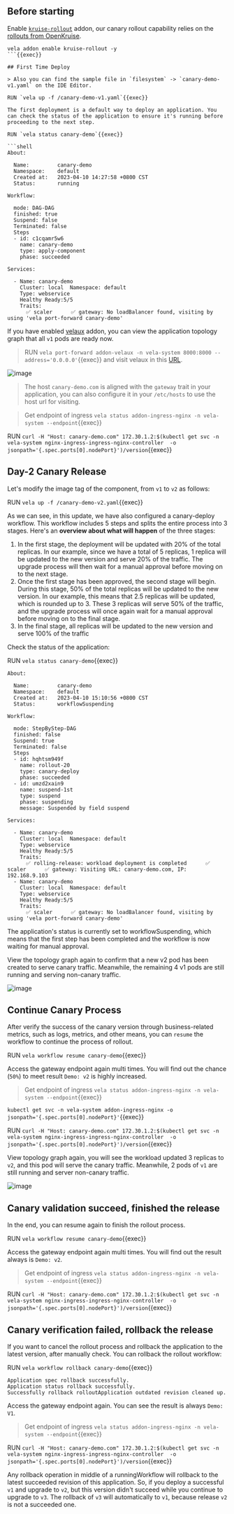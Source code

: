 ## Before starting

Enable [`kruise-rollout`](https://kubevela.io/docs/reference/addons/kruise-rollout) addon, our canary rollout capability relies on the [rollouts from OpenKruise](https://github.com/openkruise/rollouts).

```
vela addon enable kruise-rollout -y
```{{exec}}

## First Time Deploy

> Also you can find the sample file in `filesystem` -> `canary-demo-v1.yaml` on the IDE Editor.

RUN `vela up -f /canary-demo-v1.yaml`{{exec}}

The first deployment is a default way to deploy an application. You can check the status of the application to ensure it's running before proceeding to the next step.

RUN `vela status canary-demo`{{exec}}

```shell
About:

  Name:         canary-demo                  
  Namespace:    default                      
  Created at:   2023-04-10 14:27:58 +0800 CST
  Status:       running                      

Workflow:

  mode: DAG-DAG
  finished: true
  Suspend: false
  Terminated: false
  Steps
  - id: c1cqamr5w6
    name: canary-demo
    type: apply-component
    phase: succeeded 

Services:

  - Name: canary-demo  
    Cluster: local  Namespace: default
    Type: webservice
    Healthy Ready:5/5
    Traits:
      ✅ scaler      ✅ gateway: No loadBalancer found, visiting by using 'vela port-forward canary-demo'
```

If you have enabled [velaux](https://kubevela.io/zh/docs/reference/addons/velaux) addon, you can view the application topology graph that all `v1` pods are ready now.

> RUN `vela port-forward addon-velaux -n vela-system 8000:8000 --address='0.0.0.0'`{{exec}} and visit velaux in this [URL]({{TRAFFIC_HOST1_8000}}). 

![image](https://kubevela.io/zh/assets/images/kruise-rollout-v1-f4145e9ba5d3ce683a6594796cc1591a.jpg)

> The host `canary-demo.com` is aligned with the `gateway` trait in your application, you can also configure it in your `/etc/hosts` to use the host url for visiting.

> Get endpoint of ingress `vela status addon-ingress-nginx -n vela-system --endpoint`{{exec}}

RUN `curl -H "Host: canary-demo.com" 172.30.1.2:$(kubectl get svc -n vela-system nginx-ingress-ingress-nginx-controller  -o jsonpath='{.spec.ports[0].nodePort}')/version`{{exec}}

## Day-2 Canary Release

Let's modify the image tag of the component, from `v1` to `v2` as follows:

RUN `vela up -f /canary-demo-v2.yaml`{{exec}}

As we can see, in this update, we have also configured a canary-deploy workflow. This workflow includes 5 steps and splits the entire process into 3 stages.
Here's an **overview about what will happen** of the three stages:

1. In the first stage, the deployment will be updated with 20% of the total replicas. In our example, since we have a total of 5 replicas, 1 replica will be updated to the new version and serve 20% of the traffic. The upgrade process will then wait for a manual approval before moving on to the next stage.
2. Once the first stage has been approved, the second stage will begin. During this stage, 50% of the total replicas will be updated to the new version. In our example, this means that 2.5 replicas will be updated, which is rounded up to 3. These 3 replicas will serve 50% of the traffic, and the upgrade process will once again wait for a manual approval before moving on to the final stage.
3. In the final stage, all replicas will be updated to the new version and serve 100% of the traffic

Check the status of the application:

RUN `vela status canary-demo`{{exec}}

```shell
About:

  Name:         canary-demo                  
  Namespace:    default                      
  Created at:   2023-04-10 15:10:56 +0800 CST
  Status:       workflowSuspending           

Workflow:

  mode: StepByStep-DAG
  finished: false
  Suspend: true
  Terminated: false
  Steps
  - id: hqhtsm949f
    name: rollout-20
    type: canary-deploy
    phase: succeeded 
  - id: umzd2xain9
    name: suspend-1st
    type: suspend
    phase: suspending 
    message: Suspended by field suspend

Services:

  - Name: canary-demo  
    Cluster: local  Namespace: default
    Type: webservice
    Healthy Ready:5/5
    Traits:
      ✅ rolling-release: workload deployment is completed      ✅ scaler      ✅ gateway: Visiting URL: canary-demo.com, IP: 192.168.9.103
  - Name: canary-demo  
    Cluster: local  Namespace: default
    Type: webservice
    Healthy Ready:5/5
    Traits:
      ✅ scaler      ✅ gateway: No loadBalancer found, visiting by using 'vela port-forward canary-demo'
```

The application's status is currently set to workflowSuspending, which means that the first step has been completed and the workflow is now waiting for manual approval.

View the topology graph again to confirm that a new v2 pod has been created to serve canary traffic. Meanwhile, the remaining 4 v1 pods are still running and serving non-canary traffic.

![image](https://kubevela.io/zh/assets/images/kruise-rollout-v2-2d5647e61d936f36395953dcfc730abd.jpg)

## Continue Canary Process

After verify the success of the canary version through business-related metrics, such as logs, metrics, and other means, you can `resume` the workflow to continue the process of rollout.

RUN `vela workflow resume canary-demo`{{exec}}

Access the gateway endpoint again multi times. You will find out the chance (`50%`) to meet result `Demo: v2` is highly increased.

> Get endpoint of ingress `vela status addon-ingress-nginx -n vela-system --endpoint`{{exec}}

`kubectl get svc -n vela-system addon-ingress-nginx -o jsonpath='{.spec.ports[0].nodePort}'`{{exec}}

RUN `curl -H "Host: canary-demo.com" 172.30.1.2:$(kubectl get svc -n vela-system nginx-ingress-ingress-nginx-controller  -o jsonpath='{.spec.ports[0].nodePort}')/version`{{exec}}

View topology graph again, you will see the workload updated 3 replicas to `v2`, and this pod will serve the canary traffic. Meanwhile, 2 pods of `v1` are still running and server non-canary traffic.

![image](https://kubevela.io/assets/images/kruise-rollout-v2-batch2-7b487a204924ec39a83f5970aafcbbac.jpg)

## Canary validation succeed, finished the release

In the end, you can resume again to finish the rollout process.

RUN `vela workflow resume canary-demo`{{exec}}

Access the gateway endpoint again multi times. You will find out the result always is `Demo: v2`.

> Get endpoint of ingress `vela status addon-ingress-nginx -n vela-system --endpoint`{{exec}}

RUN `curl -H "Host: canary-demo.com" 172.30.1.2:$(kubectl get svc -n vela-system nginx-ingress-ingress-nginx-controller  -o jsonpath='{.spec.ports[0].nodePort}')/version`{{exec}}

## Canary verification failed, rollback the release

If you want to cancel the rollout process and rollback the application to the latest version, after manually check. You can rollback the rollout workflow:

RUN `vela workflow rollback canary-demo`{{exec}}

```shell
Application spec rollback successfully.
Application status rollback successfully.
Successfully rollback rolloutApplication outdated revision cleaned up.
```

Access the gateway endpoint again. You can see the result is always `Demo: V1`.

> Get endpoint of ingress `vela status addon-ingress-nginx -n vela-system --endpoint`{{exec}}

RUN `curl -H "Host: canary-demo.com" 172.30.1.2:$(kubectl get svc -n vela-system nginx-ingress-ingress-nginx-controller  -o jsonpath='{.spec.ports[0].nodePort}')/version`{{exec}}

Any rollback operation in middle of a runningWorkflow will rollback to the latest succeeded revision of this application. So, if you deploy a successful `v1` and upgrade to `v2`, but this version didn't succeed while you continue to upgrade to `v3`. The rollback of `v3` will automatically to `v1`, because release `v2` is not a succeeded one.
